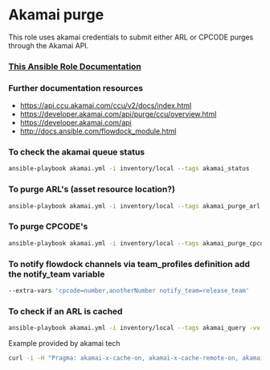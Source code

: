 #  Akamai purge

This role uses akamai credentials to submit either ARL or CPCODE purges through the Akamai API.

### [This Ansible Role Documentation](roles/akamai_purge/README.md)
### Further documentation resources
  - https://api.ccu.akamai.com/ccu/v2/docs/index.html
  - https://developer.akamai.com/api/purge/ccu/overview.html
  - https://developer.akamai.com/api
  - http://docs.ansible.com/flowdock_module.html

### To check the akamai queue status
  ```bash
  ansible-playbook akamai.yml -i inventory/local --tags akamai_status
  ```

### To purge ARL's (asset resource location?)
  ```bash
  ansible-playbook akamai.yml -i inventory/local --tags akamai_purge_arl -vv --extra-vars arl=http://www.example.com/graphics/picture.gif,http://www.example.com/documents/brochure.pdf
  ```

### To purge CPCODE's
  ```bash
  ansible-playbook akamai.yml -i inventory/local --tags akamai_purge_cpcode --extra-vars cpcode=number,number1,number2
  ```

### To notify flowdock channels via team_profiles definition add the notify_team variable
  ```bash
  --extra-vars 'cpcode=number,anotherNumber notify_team=release_team'
  ```

### To check if an ARL is cached
  ```bash
  ansible-playbook akamai.yml -i inventory/local --tags akamai_query -vv --extra-vars arl=https://www.example.com/favicon.ico
  ```

  Example provided by akamai tech
  ```bash
  curl -i -H "Pragma: akamai-x-cache-on, akamai-x-cache-remote-on, akamai-x-check-cacheable, akamai-x-get-cache-key" https://www.example.com/favicon.ico
  ```
